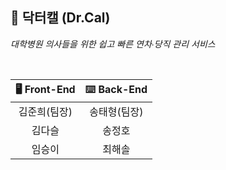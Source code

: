 ## 🏥 닥터캘 (Dr.Cal)

*대학병원 의사들을 위한 쉽고 빠른 연차∙당직 관리 서비스*

<br />

| 🖥 **Front-End** | ⌨️ **Back-End** |
|:-------------:|:---------:|
| 김준희(팀장) | 송태형(팀장) |
| 김다슬 | 송정호 |
| 임승이 | 최해솔 |

